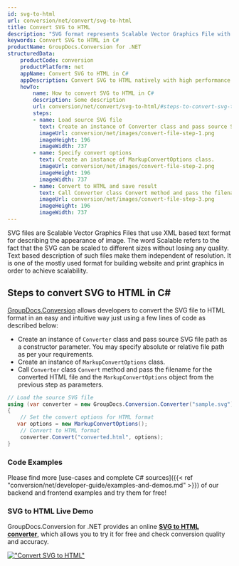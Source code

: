 ```yaml
---
id: svg-to-html
url: conversion/net/convert/svg-to-html
title: Convert SVG to HTML
description: "SVG format represents Scalable Vector Graphics File with .svg extension. Learn how to convert SVG to HTML file programmatically in C# language using GroupDocs.Conversion for .NET library."
keywords: Convert SVG to HTML in C#
productName: GroupDocs.Conversion for .NET
structuredData:
    productCode: conversion
    productPlatform: net
    appName: Convert SVG to HTML in C#
    appDescription: Convert SVG to HTML natively with high performance using C# language and server side GroupDocs.Conversion for .NET APIs, without the use of any software like Microsoft or Open Office.
    howTo:
        name: How to convert SVG to HTML in C# 
        description: Some description
        url: conversion/net/convert/svg-to-html/#steps-to-convert-svg-to-html-in-c
        steps:
        - name: Load source SVG file 
          text: Create an instance of Converter class and pass source SVG file path as a constructor parameter. You may specify absolute or relative file path as per your requirements. 
          imageUrl: conversion/net/images/convert-file-step-1.png
          imageHeight: 196
          imageWidth: 737
        - name: Specify convert options 
          text: Create an instance of MarkupConvertOptions class.
          imageUrl: conversion/net/images/convert-file-step-2.png
          imageHeight: 196
          imageWidth: 737
        - name: Convert to HTML and save result 
          text: Call Converter class Convert method and pass the filename for the converted HTML file and the MarkupConvertOptions object from the previous step as parameters.
          imageUrl: conversion/net/images/convert-file-step-3.png
          imageHeight: 196
          imageWidth: 737
---
```


SVG files are Scalable Vector Graphics Files that use XML based text format for describing the appearance of image. The word Scalable refers to the fact that the SVG can be scaled to different sizes without losing any quality. Text based description of such files make them independent of resolution. It is one of the mostly used format for building website and print graphics in order to achieve scalability.

## Steps to convert SVG to HTML in C#

[GroupDocs.Conversion](https://products.groupdocs.com/conversion/net) allows developers to convert the SVG file to HTML format in an easy and intuitive way just using a few lines of code as described below:

* Create an instance of `Converter` class and pass source SVG file path as a constructor parameter. You may specify absolute or relative file path as per your requirements. 
* Create an instance of `MarkupConvertOptions` class.
* Call `Converter` class `Convert` method and pass the filename for the converted HTML file and the `MarkupConvertOptions` object from the previous step as parameters.

```csharp
// Load the source SVG file
using (var converter = new GroupDocs.Conversion.Converter("sample.svg"))
{
    // Set the convert options for HTML format
   var options = new MarkupConvertOptions();
    // Convert to HTML format
    converter.Convert("converted.html", options);
}
```

### Code Examples

Please find more [use-cases and complete C# sources]({{< ref "conversion/net/developer-guide/examples-and-demos.md" >}}) of our backend and frontend examples and try them for free!

### SVG to HTML Live Demo

GroupDocs.Conversion for .NET provides an online [**SVG to HTML converter**](https://products.groupdocs.app/conversion/svg-to-html), which allows you to try it for free and check conversion quality and accuracy.

[!["Convert SVG to HTML"](conversion/net/images/convert-to-html/convert-svg-to-html.png)](https://products.groupdocs.app/conversion/svg-to-html)